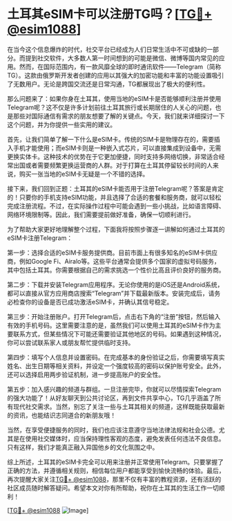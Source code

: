 # 土耳其eSIM卡可以注册TG吗？[[TG💪+ @esim1088](https://t.me/s/esim1088)]

在当今这个信息爆炸的时代，社交平台已经成为人们日常生活中不可或缺的一部分。而提到社交软件，大多数人第一时间想到的可能是微信、微博等国内常见的应用。然而，在国际范围内，有一款风靡全球的即时通讯软件——Telegram（简称TG）。这款由俄罗斯开发者创建的应用以其强大的加密功能和丰富的功能设置吸引了无数用户。无论是跨国交流还是日常沟通，TG都展现出了极大的便利性。

那么问题来了：如果你身在土耳其，使用当地的eSIM卡是否能够顺利注册并使用Telegram呢？这不仅是许多计划前往土耳其旅行或长期居住的人关心的问题，也是那些对国际通信有需求的朋友想要了解的关键点。今天，我们就来详细探讨一下这个问题，并为你提供一些实用的建议。

首先，让我们简单了解一下什么是eSIM卡。传统的SIM卡是物理存在的，需要插入手机才能使用；而eSIM卡则是一种嵌入式芯片，可以直接集成到设备中，无需更换实体卡。这种技术的优势在于它更加便捷，同时支持多网络切换，非常适合经常出国或者需要频繁更换运营商的人群。对于打算在土耳其停留较长时间的人来说，购买一张当地的eSIM卡无疑是一个不错的选择。

接下来，我们回到正题：土耳其的eSIM卡能否用于注册Telegram呢？答案是肯定的！只要你的手机支持eSIM功能，并且选择了合适的套餐和服务商，就可以轻松完成注册流程。不过，在实际操作过程中可能会遇到一些小挑战，比如语言障碍、网络环境限制等。因此，我们需要提前做好准备，确保一切顺利进行。

为了帮助大家更好地理解整个过程，下面我将按照步骤逐一讲解如何通过土耳其的eSIM卡注册Telegram：

第一步：选择合适的eSIM卡服务提供商。目前市面上有很多知名的eSIM卡供应商，例如Google Fi、Airalo等。这些平台通常会提供多个国家的虚拟号码服务，其中包括土耳其。你需要根据自己的需求挑选一个性价比高且评价良好的服务商。

第二步：下载并安装Telegram应用程序。无论你使用的是iOS还是Android系统，都可以直接从官方应用商店搜索“Telegram”并下载最新版本。安装完成后，请务必检查你的设备是否已成功激活eSIM卡，并确认其信号稳定。

第三步：开始注册账户。打开Telegram后，点击右下角的“注册”按钮，然后输入有效的手机号码。这里需要注意的是，虽然我们可以使用土耳其的eSIM卡作为主要联系方式，但某些情况下可能还需要验证其他地区的号码。如果遇到这种情况，你可以尝试联系家人或朋友帮忙提供临时支持。

第四步：填写个人信息并设置密码。在完成基本的身份验证之后，你需要填写真实姓名、出生日期等相关资料，并设定一个强度较高的密码以保护账号安全。此外，还可以选择启用两步验证机制，进一步提高账户的安全性。

第五步：加入感兴趣的频道与群组。一旦注册完毕，你就可以尽情探索Telegram的强大功能了！从好友聊天到公共讨论区，再到文件共享中心，TG几乎涵盖了所有现代社交需求。当然，别忘了关注一些与土耳其相关的频道，这样既能获取最新的资讯，也能结识志同道合的新朋友哦！

当然，在享受便捷服务的同时，我们也应该注意遵守当地法律法规和社会公德。尤其是在使用社交媒体时，应当保持理性客观的态度，避免发表任何违法不良信息。只有这样，我们才能真正融入异国他乡的文化氛围之中。

综上所述，土耳其的eSIM卡完全可以用来注册并正常使用Telegram。只要掌握了正确的方法，并遵循相关规则，相信每位用户都能享受到愉快流畅的体验。最后，再次提醒大家关注[TG💪+ @esim1088](https://t.me/s/esim1088)，那里不仅有丰富的教程资源，还有活跃的社区成员随时解答疑问。希望本文对你有所帮助，祝你在土耳其的生活工作一切顺利！

[[TG💪+ @esim1088](https://t.me/s/esim1088) ![Image](https://i.postimg.cc/4NQfJmqS/Snipaste-2025-05-13-00-14-12.png)]